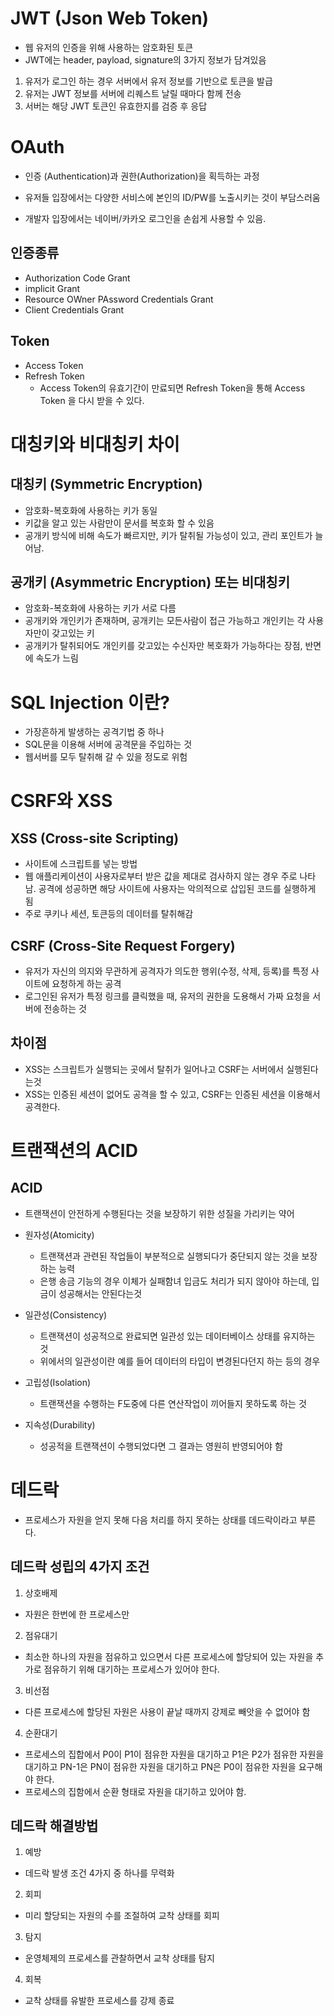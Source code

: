 # JWT (Json Web Token)

- 웹 유저의 인증을 위해 사용하는 암호화된 토큰
- JWT에는 header, payload, signature의 3가지 정보가 담겨있음

1. 유저가 로그인 하는 경우 서버에서 유저 정보를 기반으로 토큰을 발급
2. 유저는 JWT 정보를 서버에 리퀘스트 날릴 때마다 함께 전송
3. 서버는 해당 JWT 토큰인 유효한지를 검증 후 응답

# OAuth

- 인증 (Authentication)과 권한(Authorization)을 획득하는 과정

- 유저들 입장에서는 다양한 서비스에 본인의 ID/PW를 노출시키는 것이 부담스러움
- 개발자 입장에서는 네이버/카카오 로그인을 손쉽게 사용할 수 있음.

## 인증종류

- Authorization Code Grant
- implicit Grant
- Resource OWner PAssword Credentials Grant
- Client Credentials Grant

## Token

- Access Token
- Refresh Token
  - Access Token의 유효기간이 만료되면 Refresh Token을 통해 Access Token 을 다시 받을 수 있다.

# 대칭키와 비대칭키 차이

## 대칭키 (Symmetric Encryption)

- 암호화-복호화에 사용하는 키가 동일
- 키값을 알고 있는 사람만이 문서를 복호화 할 수 있음
- 공개키 방식에 비해 속도가 빠르지만, 키가 탈취될 가능성이 있고, 관리 포인트가 늘어남.

## 공개키 (Asymmetric Encryption) 또는 비대칭키

- 암호화-복호화에 사용하는 키가 서로 다름
- 공개키와 개인키가 존재하며, 공개키는 모든사람이 접근 가능하고 개인키는 각 사용자만이 갖고있는 키
- 공개키가 탈취되어도 개인키를 갖고있는 수신자만 복호화가 가능하다는 장점, 반면에 속도가 느림

# SQL Injection 이란?

- 가장흔하게 발생하는 공격기법 중 하나
- SQL문을 이용해 서버에 공격문을 주입하는 것
- 웹서버를 모두 탈취해 갈 수 있을 정도로 위험

# CSRF와 XSS

## XSS (Cross-site Scripting)

- 사이트에 스크립트를 넣는 방법
- 웹 애플리케이션이 사용자로부터 받은 값을 제대로 검사하지 않는 경우 주로 나타남. 공격에 성공하면 해당 사이트에 사용자는 악의적으로 삽입된 코드를 실행하게 됨
- 주로 쿠키나 세션, 토큰등의 데이터를 탈취해감

## CSRF (Cross-Site Request Forgery)

- 유저가 자신의 의지와 무관하게 공격자가 의도한 행위(수정, 삭제, 등록)를 특정 사이트에 요청하게 하는 공격
- 로그인된 유저가 특정 링크를 클릭했을 때, 유저의 권한을 도용해서 가짜 요청을 서버에 전송하는 것

## 차이점

- XSS는 스크립트가 실행되는 곳에서 탈취가 일어나고 CSRF는 서버에서 실행된다는것
- XSS는 인증된 세션이 없어도 공격을 할 수 있고, CSRF는 인증된 세션을 이용해서 공격한다.

# 트랜잭션의 ACID

## ACID

- 트랜잭션이 안전하게 수행된다는 것을 보장하기 위한 성질을 가리키는 약어

- 원자성(Atomicity)

  - 트랜잭션과 관련된 작업들이 부분적으로 실행되다가 중단되지 않는 것을 보장하는 능력
  - 은행 송금 기능의 경우 이체가 실패함녀 입금도 처리가 되지 않아야 하는데, 입금이 성공해서는 안된다는것

- 일관성(Consistency)

  - 트랜잭션이 성공적으로 완료되면 일관성 있는 데이터베이스 상태를 유지하는 것
  - 위에서의 일관성이란 예를 들어 데이터의 타입이 변경된다던지 하는 등의 경우

- 고립성(Isolation)

  - 트랜잭션을 수행하는 F도중에 다른 연산작업이 끼어들지 못하도록 하는 것

- 지속성(Durability)
  - 성공적을 트랜잭션이 수행되었다면 그 결과는 영원히 반영되어야 함

# 데드락

- 프로세스가 자원을 얻지 못해 다음 처리를 하지 못하는 상태를 데드락이라고 부른다.

## 데드락 성립의 4가지 조건

1. 상호배제

- 자원은 한번에 한 프로세스만

2. 점유대기

- 최소한 하나의 자원을 점유하고 있으면서 다른 프로세스에 할당되어 있는 자원을 추가로 점유하기 위해 대기하는 프로세스가 있어야 한다.

3. 비선점

- 다른 프로세스에 할당된 자원은 사용이 끝날 때까지 강제로 빼앗을 수 없어야 함

4. 순환대기

- 프로세스의 집합에서 P0이 P1이 점유한 자원을 대기하고 P1은 P2가 점유한 자원을 대기하고 PN-1은 PN이 점유한 자원을 대기하고 PN은 P0이 점유한 자원을 요구해야 한다.
- 프로세스의 집함에서 순환 형태로 자원을 대기하고 있어야 함.

## 데드락 해결방법

1. 예방

- 데드락 발생 조건 4가지 중 하나를 무력화

2. 회피

- 미리 할당되는 자원의 수를 조절하여 교착 상태를 회피

3. 탐지

- 운영체제의 프로세스를 관찰하면서 교착 상태를 탐지

4. 회복

- 교착 상태를 유발한 프로세스를 강제 종료
